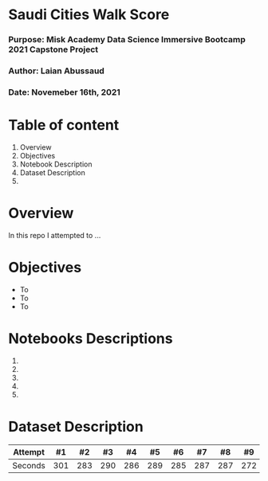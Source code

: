 # Saudi Cities Walk Score
### Purpose: Misk Academy Data Science Immersive Bootcamp 2021 Capstone Project
### Author: Laian Abussaud
### Date: Novemeber 16th, 2021

# Table of content
1. Overview
2. Objectives
3. Notebook Description
4. Dataset Description
5. 


# Overview
In this repo I attempted to ...

# Objectives
- To
- To
- To

# Notebooks Descriptions
1.
2.
3.
4.
5.

# Dataset Description

Attempt | #1 | #2 | #3 | #4 | #5 | #6 | #7 | #8 | #9 | #10 | #11
--- | --- | --- | --- |--- |--- |--- |--- |--- |--- |--- |---
Seconds | 301 | 283 | 290 | 286 | 289 | 285 | 287 | 287 | 272 | 276 | 269

